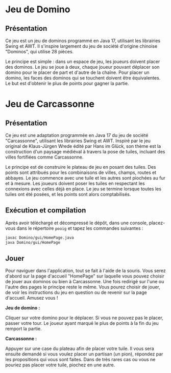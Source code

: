 # Jeu de Domino

## Présentation

Ce jeu est un jeu de dominos programmé en Java 17, utilisant les librairies Swing et AWT. Il s'inspire largement du jeu de société d'origine chinoise "Dominos", qui utilise 28 pièces.

Le principe est simple : dans un espace de jeu, les joueurs doivent placer des dominos. Le jeu se joue à deux, chaque joueur pouvant déplacer son domino pour le placer de part et d'autre de la chaîne. Pour placer un domino, les faces des dominos qui se touchent doivent être équivalentes. Le but est d'obtenir le plus de points pour gagner la partie.

# Jeu de Carcassonne

## Présentation

Ce jeu est une adaptation programmée en Java 17 du jeu de société "Carcassonne", utilisant les librairies Swing et AWT. Inspiré par le jeu original de Klaus-Jürgen Wrede édité par Hans im Glück, son thème est la construction d'un paysage médiéval à travers la pose de tuiles, incluant des villes fortifiées comme Carcassonne.

Le principe est de construire le plateau de jeu en posant des tuiles. Des points sont attribués pour les combinaisons de villes, champs, routes et abbayes. Le jeu commence avec une tuile et les autres sont piochées au fur et à mesure. Les joueurs doivent poser les tuiles en respectant les connexions avec celles déjà en place. Le jeu se termine lorsque toutes les tuiles ont été posées, et les points sont alors comptabilisés.

## Exécution et compilation

Après avoir téléchargé et décompressé le dépôt, dans une console, placez-vous dans le répertoire `pooig` et tapez les commandes suivantes :

```bash
javac Domino/gui/HomePage.java
java Domino/gui/HomePage
```

## Jouer

Pour naviguer dans l'application, tout se fait à l'aide de la souris. Vous serez d'abord sur la page d'accueil "HomePage" sur laquelle vous pouvez choisir de jouer aux dominos ou bien à
Carcassonne. Une fois redirigé sur l'une ou l'autre des pages le principe reste le même. Vous pourez choisir de jouer, de voir les instructions du jeu en question ou de revenir sur la
page d'accueil. Amusez vous !


**Jeu de domino :**

Cliquer sur votre domino pour le déplacer. Si vous ne pouvez pas le placer, passer votre tour. Le joueur ayant marqué le plus de points à la fin du jeu remport la partie.

**Carcassonne :**

Appuyer sur une case du plateau afin de placer votre tuile. Il vous sera ensuite demandé si vous voulez placer un partisan (un pion), répondez par les propositions qui vous sont faites.
Dans de très rares cas ou vous ne pouriez pas placer votre tuile, piochez en une autre.
